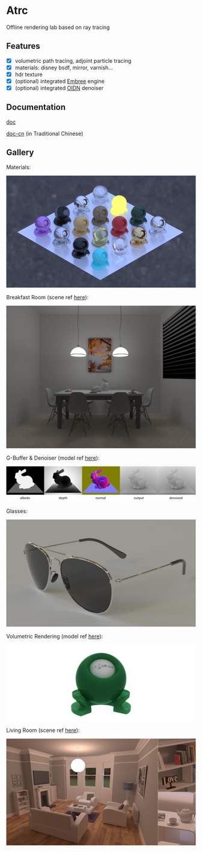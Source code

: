 # Atrc

Offline rendering lab based on ray tracing

## Features

- [x] volumetric path tracing, adjoint particle tracing
- [x] materials: disney bsdf, mirror, varnish...
- [x] hdr texture
- [x] (optional) integrated [Embree](https://github.com/embree/embree) engine
- [x] (optional) integrated [OIDN](https://github.com/OpenImageDenoise/oidn) denoiser

## Documentation

[doc](https://airguanz.github.io/atrc_doc/doc.html)

[doc-cn](https://airguanz.github.io/atrc_doc/doc-cn.html) (in Traditional Chinese)

## Gallery

Materials:

![0](./doc/gallery/0.png)

Breakfast Room (scene ref [here](http://casual-effects.com/data/index.html)):

![1](./doc/gallery/1.png)

G-Buffer & Denoiser (model ref [here](http://graphics.stanford.edu/data/3Dscanrep/)):

![2](./doc/gallery/2.png)

Glasses:

![3](./doc/gallery/3.png)

Volumetric Rendering (model ref [here](http://casual-effects.com/data/index.html)):

![4](./doc/gallery/4.png)

Living Room (scene ref [here](http://casual-effects.com/data/index.html)):

![5](./doc/gallery/5.png)